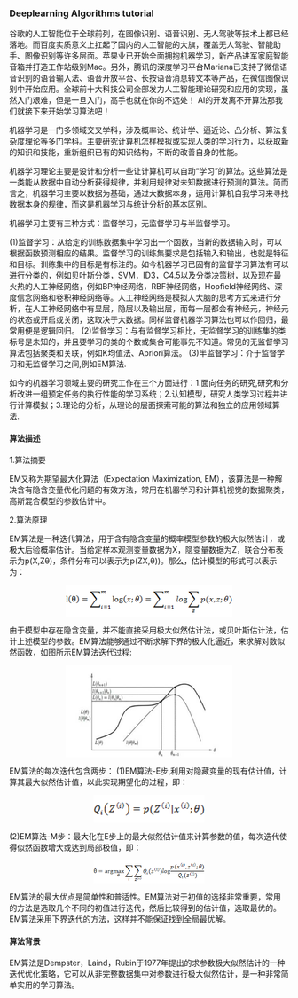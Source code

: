 ### Deeplearning Algorithms tutorial
谷歌的人工智能位于全球前列，在图像识别、语音识别、无人驾驶等技术上都已经落地。而百度实质意义上扛起了国内的人工智能的大旗，覆盖无人驾驶、智能助手、图像识别等许多层面。苹果业已开始全面拥抱机器学习，新产品进军家庭智能音箱并打造工作站级别Mac。另外，腾讯的深度学习平台Mariana已支持了微信语音识别的语音输入法、语音开放平台、长按语音消息转文本等产品，在微信图像识别中开始应用。全球前十大科技公司全部发力人工智能理论研究和应用的实现，虽然入门艰难，但是一旦入门，高手也就在你的不远处！
AI的开发离不开算法那我们就接下来开始学习算法吧！

机器学习是一门多领域交叉学科，涉及概率论、统计学、逼近论、凸分析、算法复杂度理论等多门学科。主要研究计算机怎样模拟或实现人类的学习行为，以获取新的知识和技能，重新组织已有的知识结构，不断的改善自身的性能。

机器学习理论主要是设计和分析一些让计算机可以自动“学习”的算法。这些算法是一类能从数据中自动分析获得规律，并利用规律对未知数据进行预测的算法。简而言之，机器学习主要以数据为基础，通过大数据本身，运用计算机自我学习来寻找数据本身的规律，而这是机器学习与统计分析的基本区别。

机器学习主要有三种方式：监督学习，无监督学习与半监督学习。

(1)监督学习：从给定的训练数据集中学习出一个函数，当新的数据输入时，可以根据函数预测相应的结果。监督学习的训练集要求是包括输入和输出，也就是特征和目标。训练集中的目标是有标注的。如今机器学习已固有的监督学习算法有可以进行分类的，例如贝叶斯分类，SVM，ID3，C4.5以及分类决策树，以及现在最火热的人工神经网络，例如BP神经网络，RBF神经网络，Hopfield神经网络、深度信念网络和卷积神经网络等。人工神经网络是模拟人大脑的思考方式来进行分析，在人工神经网络中有显层，隐层以及输出层，而每一层都会有神经元，神经元的状态或开启或关闭，这取决于大数据。同样监督机器学习算法也可以作回归，最常用便是逻辑回归。
(2)监督学习：与有监督学习相比，无监督学习的训练集的类标号是未知的，并且要学习的类的个数或集合可能事先不知道。常见的无监督学习算法包括聚类和关联，例如K均值法、Apriori算法。
(3)半监督学习：介于监督学习和无监督学习之间,例如EM算法.

如今的机器学习领域主要的研究工作在三个方面进行：1.面向任务的研究,研究和分析改进一组预定任务的执行性能的学习系统；2.认知模型，研究人类学习过程并进行计算模拟；3.理论的分析，从理论的层面探索可能的算法和独立的应用领域算法.

#### 算法描述

1.算法摘要

EM又称为期望最大化算法（Expectation Maximization, EM），该算法是一种解决含有隐含变量优化问题的有效方法，常用在机器学习和计算机视觉的数据聚类，高斯混合模型的参数估计中。

2.算法原理

EM算法是一种迭代算法，用于含有隐含变量的概率模型参数的极大似然估计，或极大后验概率估计。当给定样本观测变量数据为X，隐变量数据为Z，联合分布表示为p(X,Zθ)，条件分布可以表示为p(ZX,θ))。那么，估计模型的形式可以表示为：
<p align="center">
<img width="300" align="center" src="../../images/61.jpg" />
</p>

由于模型中存在隐含变量，并不能直接采用极大似然估计法，或贝叶斯估计法，估计上述模型的参数。EM算法能够通过不断求解下界的极大化逼近，来求解对数似然函数，如图所示EM算法迭代过程:

<p align="center">
<img width="300" align="center" src="../../images/62.jpg" />
</p>

EM算法的每次迭代包含两步：
(1)EM算法-E步,利用对隐藏变量的现有估计值，计算其最大似然估计值，以此实现期望化的过程，即：
<p align="center">
<img width="200" align="center" src="../../images/63.jpg" />
</p>
(2)EM算法-M步：最大化在E步上的最大似然估计值来计算参数的值，每次迭代使得似然函数增大或达到局部极值，即：
<p align="center">
<img width="200" align="center" src="../../images/64.jpg" />
</p>
EM算法的最大优点是简单性和普适性。EM算法对于初值的选择非常重要，常用的方法是选取几个不同的初值进行迭代，然后比较得到的估计值，选取最优的。EM算法采用下界迭代的方法，这样并不能保证找到全局最优解。

#### 算法背景
EM算法是Dempster，Laind，Rubin于1977年提出的求参数极大似然估计的一种迭代优化策略，它可以从非完整数据集中对参数进行极大似然估计，是一种非常简单实用的学习算法。
